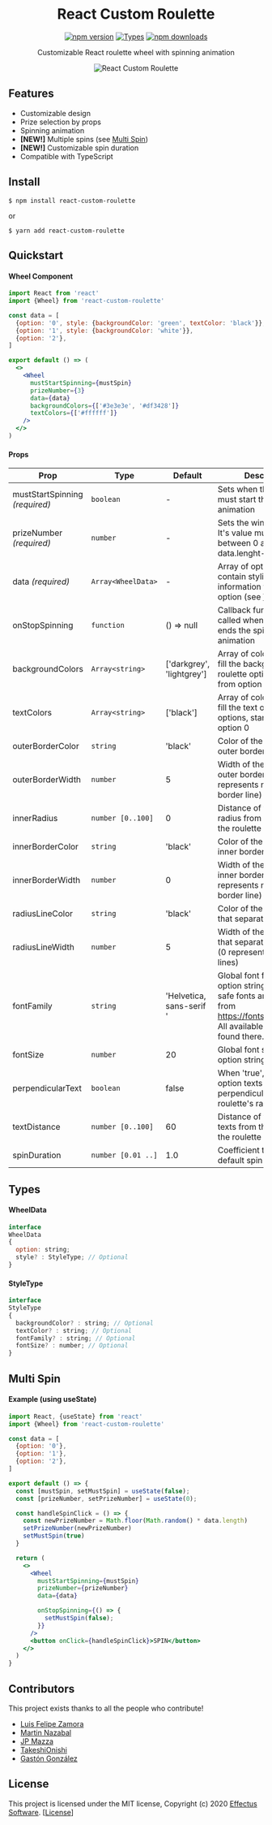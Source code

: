 <h1 align="center">React Custom Roulette</h1>

<div align="center">

[![npm version](https://img.shields.io/npm/v/react-custom-roulette)](https://www.npmjs.com/package/react-custom-roulette)
[![Types](https://img.shields.io/npm/types/react-custom-roulette)](https://www.typescriptlang.org/index.html)
[![npm downloads](https://img.shields.io/npm/dm/react-custom-roulette)](https://www.npmjs.com/package/react-custom-roulette)

</div>

<p align="center">Customizable React roulette wheel with spinning animation</p>

<div align="center">

![React Custom Roulette](https://github.com/effectussoftware/react-custom-roulette/raw/master/demo/roulette-demo.gif)

</div>

## Features

- Customizable design
- Prize selection by props
- Spinning animation
- **[NEW!]** Multiple spins (see [Multi Spin](#multi-spin))
- **[NEW!]** Customizable spin duration
- Compatible with TypeScript

## Install

    $ npm install react-custom-roulette

or

    $ yarn add react-custom-roulette

## Quickstart

#### Wheel Component

```jsx
import React from 'react'
import {Wheel} from 'react-custom-roulette'

const data = [
  {option: '0', style: {backgroundColor: 'green', textColor: 'black'}},
  {option: '1', style: {backgroundColor: 'white'}},
  {option: '2'},
]

export default () => (
  <>
    <Wheel
      mustStartSpinning={mustSpin}
      prizeNumber={3}
      data={data}
      backgroundColors={['#3e3e3e', '#df3428']}
      textColors={['#ffffff']}
    />
  </>
)
```

#### Props

| **Prop**                       | **Type**           | **Default**               | **Description**                                                                                                                                 |
|--------------------------------|--------------------|---------------------------|-------------------------------------------------------------------------------------------------------------------------------------------------|
| mustStartSpinning _(required)_ | `boolean`          | -                         | Sets when the roulette must start the spinning animation                                                                                        |
| prizeNumber _(required)_       | `number`           | -                         | Sets the winning option. It's value must be between 0 and data.lenght-1                                                                         |
| data _(required)_              | `Array<WheelData>` | -                         | Array of options. Can contain styling information for a specific option (see [WheelData](#wheeldata))                                           |
| onStopSpinning                 | `function`         | () => null                | Callback function that is called when the roulette ends the spinning animation                                                                  |
| backgroundColors               | `Array<string>`    | ['darkgrey', 'lightgrey'] | Array of colors that will fill the background of the roulette options, starting from option 0                                                   |
| textColors                     | `Array<string>`    | ['black']                 | Array of colors that will fill the text of the roulette options, starting from option 0                                                         |
| outerBorderColor               | `string`           | 'black'                   | Color of the roulette's outer border line                                                                                                       |
| outerBorderWidth               | `number`           | 5                         | Width of the roulette's outer border line (0 represents no outer border line)                                                                   |
| innerRadius                    | `number [0..100]`  | 0                         | Distance of the inner radius from the center of the roulette                                                                                    |
| innerBorderColor               | `string`           | 'black'                   | Color of the roulette's inner border line                                                                                                       |
| innerBorderWidth               | `number`           | 0                         | Width of the roulette's inner border line (0 represents no inner border line)                                                                   |
| radiusLineColor                | `string`           | 'black'                   | Color of the radial lines that separate each option                                                                                             |
| radiusLineWidth                | `number`           | 5                         | Width of the radial lines that separate each option (0 represents no radial lines)                                                              |
| fontFamily                     | `string`           | 'Helvetica, sans-serif '  | Global font family of the option string. Non-Web safe fonts are fetched from https://fonts.google.com/. All available fonts can be found there. |
| fontSize                       | `number`           | 20                        | Global font size of the option string                                                                                                           |
| perpendicularText              | `boolean`          | false                     | When 'true', sets the option texts perpendicular to the roulette's radial lines                                                                 |
| textDistance                   | `number [0..100]`  | 60                        | Distance of the option texts from the center of the roulette                                                                                    |
| spinDuration                   | `number [0.01 ..]` | 1.0                       | Coefficient to adjust the default spin duration                                                                                                 |
## Types

#### WheelData

```jsx
interface
WheelData
{
  option: string;
  style? : StyleType; // Optional
}
```

#### StyleType

```jsx
interface
StyleType
{
  backgroundColor? : string; // Optional
  textColor? : string; // Optional
  fontFamily? : string; // Optional
  fontSize? : number; // Optional
}
```

## Multi Spin

#### Example (using useState)

```jsx
import React, {useState} from 'react'
import {Wheel} from 'react-custom-roulette'

const data = [
  {option: '0'},
  {option: '1'},
  {option: '2'},
]

export default () => {
  const [mustSpin, setMustSpin] = useState(false);
  const [prizeNumber, setPrizeNumber] = useState(0);

  const handleSpinClick = () => {
    const newPrizeNumber = Math.floor(Math.random() * data.length)
    setPrizeNumber(newPrizeNumber)
    setMustSpin(true)
  }

  return (
    <>
      <Wheel
        mustStartSpinning={mustSpin}
        prizeNumber={prizeNumber}
        data={data}

        onStopSpinning={() => {
          setMustSpin(false);
        }}
      />
      <button onClick={handleSpinClick}>SPIN</button>
    </>
  )
}
```

## Contributors

This project exists thanks to all the people who contribute!

<ul>
    <li><a href="https://github.com/luchozamora1">Luis Felipe Zamora</a></li>
    <li><a href="https://github.com/nazabalm20">Martin Nazabal</a></li>
    <li><a href="https://github.com/jpmazza">JP Mazza</a></li>
    <li><a href="https://github.com/TakeshiOnishi">TakeshiOnishi</a></li>
    <li><a href="https://github.com/Gaston-Gonzalez">Gastón González</a></li>

</ul>

## License

This project is licensed under the MIT license, Copyright (c) 2020 <a href="https://effectussoftware.com">Effectus
Software</a>. [[License](LICENSE)]
